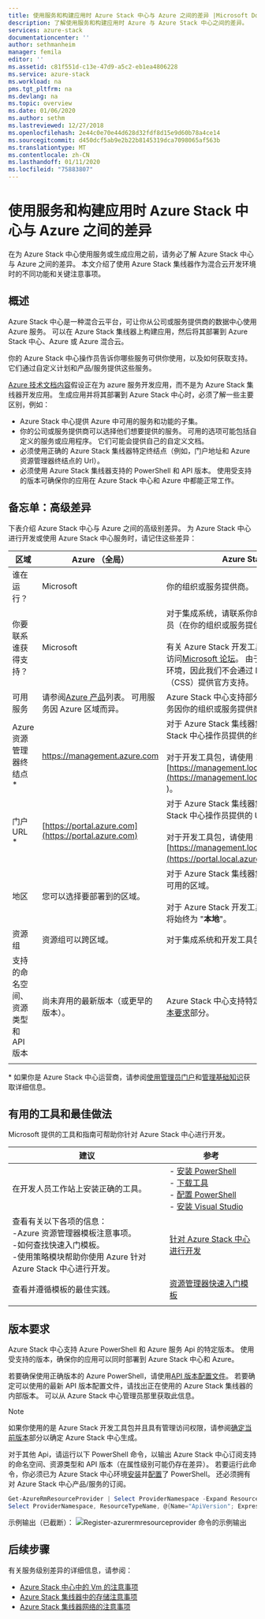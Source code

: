 ```yaml
---
title: 使用服务和构建应用时 Azure Stack 中心与 Azure 之间的差异 |Microsoft Docs
description: 了解使用服务和构建应用时 Azure 与 Azure Stack 中心之间的差异。
services: azure-stack
documentationcenter: ''
author: sethmanheim
manager: femila
editor: ''
ms.assetid: c81f551d-c13e-47d9-a5c2-eb1ea4806228
ms.service: azure-stack
ms.workload: na
pms.tgt_pltfrm: na
ms.devlang: na
ms.topic: overview
ms.date: 01/06/2020
ms.author: sethm
ms.lastreviewed: 12/27/2018
ms.openlocfilehash: 2e44c0e70e44d628d32fdf8d15e9d60b78a4ce14
ms.sourcegitcommit: d450dcf5ab9e2b22b8145319dca7098065af563b
ms.translationtype: MT
ms.contentlocale: zh-CN
ms.lasthandoff: 01/11/2020
ms.locfileid: "75883807"
---
```

# <a name="differences-between-azure-stack-hub-and-azure-when-using-services-and-building-apps"></a>使用服务和构建应用时 Azure Stack 中心与 Azure 之间的差异

在为 Azure Stack 中心使用服务或生成应用之前，请务必了解 Azure Stack 中心与 Azure 之间的差异。 本文介绍了使用 Azure Stack 集线器作为混合云开发环境时的不同功能和关键注意事项。

## <a name="overview"></a>概述

Azure Stack 中心是一种混合云平台，可让你从公司或服务提供商的数据中心使用 Azure 服务。 可以在 Azure Stack 集线器上构建应用，然后将其部署到 Azure Stack 中心、Azure 或 Azure 混合云。

你的 Azure Stack 中心操作员告诉你哪些服务可供你使用，以及如何获取支持。 它们通过自定义计划和产品/服务提供这些服务。

[Azure 技术文档内容](/azure)假设正在为 azure 服务开发应用，而不是为 Azure Stack 集线器开发应用。 生成应用并将其部署到 Azure Stack 中心时，必须了解一些主要区别，例如：

* Azure Stack 中心提供 Azure 中可用的服务和功能的子集。
* 你的公司或服务提供商可以选择他们想要提供的服务。 可用的选项可能包括自定义的服务或应用程序。 它们可能会提供自己的自定义文档。
* 必须使用正确的 Azure Stack 集线器特定终结点（例如，门户地址和 Azure 资源管理器终结点的 Url）。
* 必须使用 Azure Stack 集线器支持的 PowerShell 和 API 版本。 使用受支持的版本可确保你的应用在 Azure Stack 中心和 Azure 中都能正常工作。

## <a name="cheat-sheet-high-level-differences"></a>备忘单：高级差异

下表介绍 Azure Stack 中心与 Azure 之间的高级别差异。 为 Azure Stack 中心进行开发或使用 Azure Stack 中心服务时，请记住这些差异：

| 区域 | Azure （全局） | Azure Stack Hub |
| -------- | ------------- | ----------|
| 谁在运行？ | Microsoft | 你的组织或服务提供商。|
| 你要联系谁获得支持？ | Microsoft | 对于集成系统，请联系你的 Azure Stack 中心操作员（在你的组织或服务提供商处）以获得支持。<br><br>有关 Azure Stack 开发工具包（ASDK）支持，请访问[Microsoft 论坛](https://social.msdn.microsoft.com/Forums/en-US/home?forum=AzureStack)。 由于开发工具包是一个评估环境，因此我们不会通过 Microsoft 客户支持服务（CSS）提供官方支持。
| 可用服务 | 请参阅[Azure 产品](https://azure.microsoft.com/services/?b=17.04b)列表。 可用服务因 Azure 区域而异。 | Azure Stack 中心支持部分 Azure 服务。 实际服务因你的组织或服务提供商选择提供的服务而异。
| Azure 资源管理器终结点 * | https://management.azure.com | 对于 Azure Stack 集线器集成系统，请使用 Azure Stack 中心操作员提供的终结点。<br><br>对于开发工具包，请使用： [https://management.local.azurestack.external](https://management.local.azurestack.external )。
| 门户 URL * | [https://portal.azure.com](https://portal.azure.com) | 对于 Azure Stack 集线器集成系统，请使用 Azure Stack 中心操作员提供的 URL。<br><br>对于开发工具包，请使用： [https://management.local.azurestack.external](https://portal.local.azurestack.external )。
| 地区 | 您可以选择要部署到的区域。 | 对于 Azure Stack 集线器集成系统，请使用系统中可用的区域。<br><br>对于 Azure Stack 开发工具包（ASDK），该区域将始终为 "**本地**"。
| 资源组 | 资源组可以跨区域。 | 对于集成系统和开发工具包，仅有一个区域。
|支持的命名空间、资源类型和 API 版本 | 尚未弃用的最新版本（或更早的版本）。 | Azure Stack 中心支持特定版本。 请参阅本文的[版本要求](#version-requirements)部分。
| | |

\* 如果你是 Azure Stack 中心运营商，请参阅[使用管理员门户](../operator/azure-stack-manage-portals.md)和[管理基础知识](../operator/azure-stack-manage-basics.md)获取详细信息。

## <a name="helpful-tools-and-best-practices"></a>有用的工具和最佳做法

Microsoft 提供的工具和指南可帮助你针对 Azure Stack 中心进行开发。

| 建议 | 参考 |
| -------- | ------------- |
| 在开发人员工作站上安装正确的工具。 | - [安装 PowerShell](../operator/azure-stack-powershell-install.md)<br>- [下载工具](../operator/azure-stack-powershell-download.md)<br>- [配置 PowerShell](azure-stack-powershell-configure-user.md)<br>- [安装 Visual Studio](azure-stack-install-visual-studio.md)
| 查看有关以下各项的信息：<br>-Azure 资源管理器模板注意事项。<br>-如何查找快速入门模板。<br>-使用策略模块帮助你使用 Azure 针对 Azure Stack 中心进行开发。 | [针对 Azure Stack 中心进行开发](azure-stack-developer.md) |
| 查看并遵循模板的最佳实践。 | [资源管理器快速入门模板](https://github.com/Azure/azure-quickstart-templates/blob/master/1-CONTRIBUTION-GUIDE/best-practices.md)
| | |

## <a name="version-requirements"></a>版本要求

Azure Stack 中心支持 Azure PowerShell 和 Azure 服务 Api 的特定版本。 使用受支持的版本，确保你的应用可以同时部署到 Azure Stack 中心和 Azure。

若要确保使用正确版本的 Azure PowerShell，请使用[API 版本配置文件](azure-stack-version-profiles.md)。 若要确定可以使用的最新 API 版本配置文件，请找出正在使用的 Azure Stack 集线器的内部版本。 可以从 Azure Stack 中心管理员那里获取此信息。

> [!NOTE]
> 如果你使用的是 Azure Stack 开发工具包并且具有管理访问权限，请参阅[确定当前版本](../operator/azure-stack-updates.md)部分以确定 Azure Stack 中心生成。

对于其他 Api，请运行以下 PowerShell 命令，以输出 Azure Stack 中心订阅支持的命名空间、资源类型和 API 版本（在属性级别可能仍存在差异）。 若要运行此命令，你必须已为 Azure Stack 中心环境[安装](../operator/azure-stack-powershell-install.md)并[配置](azure-stack-powershell-configure-user.md)了 PowerShell。 还必须拥有对 Azure Stack 中心产品/服务的订阅。

```powershell
Get-AzureRmResourceProvider | Select ProviderNamespace -Expand ResourceTypes | Select * -Expand ApiVersions | `
Select ProviderNamespace, ResourceTypeName, @{Name="ApiVersion"; Expression={$_}} 
```

示例输出（已截断）： ![Register-azurermresourceprovider 命令的示例输出](media/azure-stack-considerations/image1.png)

## <a name="next-steps"></a>后续步骤

有关服务级别差异的详细信息，请参阅：

* [Azure Stack 中心中的 Vm 的注意事项](azure-stack-vm-considerations.md)
* [Azure Stack 集线器中的存储注意事项](azure-stack-acs-differences.md)
* [Azure Stack 集线器网络的注意事项](azure-stack-network-differences.md)
